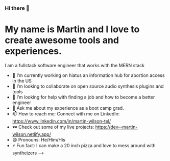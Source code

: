 ### Hi there 👋
# My name is Martin and I love to create awesome tools and experiences.
I am a fullstack software engineer that works with the MERN stack

- 🔭 I’m currently working on hiatus an information hub for abortion access in the US
- 👯 I’m looking to collaborate on open source audio synthesis plugins and tools
- 🤔 I’m looking for help with finding a job and how to become a better engineer
- 💬 Ask me about my experience as a boot camp grad. 
- 📫 How to reach me: Connect with me on LinkedIn: https://www.linkedin.com/in/martin-wilson-tel/
- 🕶 Check out some of my live projects: https://dev--martin-wilson.netlify.app/
- 😄 Pronouns: He/Him/His
- ⚡ Fun fact: I can make a 20 inch pizza and love to mess around with syntheizers
-->
